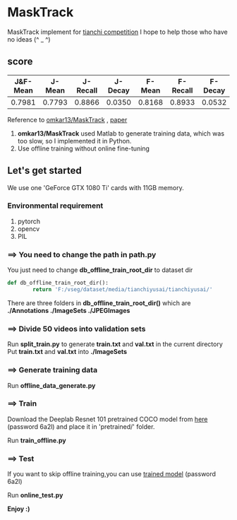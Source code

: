 # MaskTrack
MaskTrack implement for [tianchi competition](https://tianchi.aliyun.com/competition/entrance/531797/introduction)
I hope to help those who have no ideas (^ _ ^)

## **score**

| J&F-Mean | J-Mean | J-Recall | J-Decay | F-Mean | F-Recall | F-Decay |
|:--------:|:------:|:--------:|:-------:|:------:|:--------:|:-------:|
|   0.7981 |  0.7793|0.8866    |0.0350   |0.8168  |0.8933    |0.0532   |

Reference to [omkar13/MaskTrack](https://github.com/omkar13/MaskTrack) , [paper](https://arxiv.org/abs/1612.02646v1)
1. **omkar13/MaskTrack** used Matlab to generate training data, which was too slow, so I implemented it in Python.
2. Use offline training without online fine-tuning

## Let's get started
We use one 'GeForce GTX 1080 Ti' cards with 11GB memory.

### **Environmental requirement**
1. pytorch
2. opencv
3. PIL

### **==> You need to change the path in path.py**

You just need to change **db_offline_train_root_dir** to dataset dir
```python
def db_offline_train_root_dir():
        return 'F:/vseg/dataset/media/tianchiyusai/tianchiyusai/'
```
There are three folders in **db_offline_train_root_dir()** which are **./Annotations  ./ImageSets ./JPEGImages**


### **==> Divide 50 videos into validation sets**

Run **split_train.py** to generate **train.txt** and **val.txt** in the current directory
Put **train.txt** and **val.txt** into **./ImageSets**

### **==> Generate training data**

Run **offline_data_generate.py**

### **==> Train**

Download the Deeplab Resnet 101 pretrained COCO model from [here](https://pan.baidu.com/s/1mZDDUqjHWn94MVHPFSeSrQ) (password 6a2l) and place it in 'pretrained/' folder.

Run **train_offline.py**

### **==> Test**

If you want to skip offline training,you can use [trained model](https://pan.baidu.com/s/1mZDDUqjHWn94MVHPFSeSrQ) (password 6a2l)

Run **online_test.py**


**Enjoy :)**